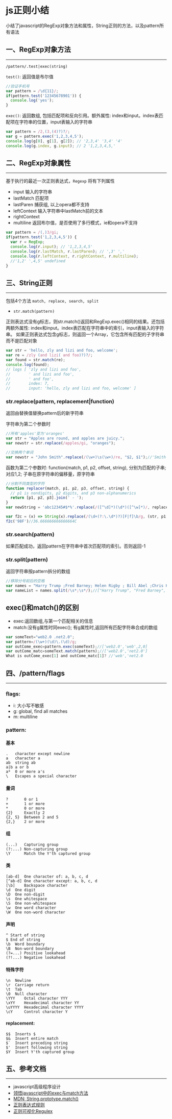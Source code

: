 # js正则小结

小结了javascript的RegExp对象方法和属性，String正则的方法，以及pattern所有语法

<!--more-->

## 一、RegExp对象方法

---

`/pattern/.test|exec(string)`

`test()`: 返回值是布尔值

```javascript
//验证手机号
var pattern = /\d{11}/;
if(pettern.test('12345678901')) {
  console.log('yes');
}
```

`exec()`: 返回数组, 包括匹配项和反向引用。额外属性: index和input。index表匹配项在字符串的位置，input表输入的字符串</br>

```javascript
var pattern = /2,(3,(4)?)?/;
var g = pattern.exec('1,2,3,4,5');
console.log(g[0], g[1], g[2]); // '2,3,4' '3,4' '4'
console.log(g.index, g.input); // 2 '1,2,3,4,5,'
```

## 二、RegExp对象属性

---

基于执行的最近一次正则表达式，`Regexp` 将有下列属性

- input 输入的字符串
- lastMatch 匹配项
- lastParen 捕获组, 以上opera都不支持
- leftContext 输入字符串中lastMatch前的文本
- rightContext
- multiline 返回布尔值，是否使用了多行模式，ie和opera不支持

```javascript
var pattern = /(,)3/gi;
if(pattern.test('1,2,3,4,5')) {
  var r = RegExp;
  console.log(r.input); // '1,2,3,4,5'
  console.log(r.lastMatch, r.lastParen); // ',3' ','
  console.log(r.leftContext, r.rightContext, r.multiline);
  //'1,2' ',4,5' undefined
}
```

## 三、String正则

---

包括4个方法 `match, replace, search, split`

- `str.match(pattern)`

正则表达式没有g标志，则str.match()返回和RegExp.exec()相同的结果。还包括两额外属性: index和input。index表匹配在字符串中的索引，input表输入的字符串。
如果正则表达式包含g标志，则返回一个Array，它包含所有匹配的子字符串而不是匹配对象

```javascript
var str = 'hello, zly and lizi and foo, welcome';
var re = /zly (and lizi( and foo)?)?/;
var found = str.match(re);
console.log(found);
// logs [ 'zly and lizi and foo',
//        ' and lizi and foo',
//        ' and foo',
//        index: 7,
//        input: 'hello, zly and lizi and foo, welcome' ]
```

### str.replace(pattern, replacement|function)

返回由替换值替换pattern后的新字符串

字符串为第二个参数时

```javascript
//所有'apples'变为'oranges'
var str = "Apples are round, and apples are juicy.";
var newstr = str.replace(/apples/gi, "oranges");
```

```javascript
//交换两个单词
var newstr = "John Smith".replace(/(\w+)\s(\w+)/re, "$2, $1");//'Smith John'
```

函数为第二个参数时: function(match, p1, p2, offset, string), 分别为匹配的子串; 对应$1,$2; 子串在原字符串的偏移量，原字符串

```javascript
//分割不同类型的字符
function replacer(match, p1, p2, p3, offset, string) {
  // p1 is nondigits, p2 digits, and p3 non-alphanumerics
  return [p1, p2, p3].join(' - ');
}
var newString = 'abc12345#$*%'.replace(/([^\d]*)(\d*)([^\w]*)/, replacer);//'abc - 12345 - #$*%'
```

```javascript
var f2c = (x) => String(x).replace(/(\d+(?:\.\d*)?)[F|f]\b/g, (str, p1, offset, s) => ((p1-32) * 5/9) + "C")
f2c('98F')//36.666666666666664C
```

### str.search(pattern)
如果匹配成功，返回pattern在字符串中首次匹配项的索引。否则返回-1

### str.split(pattern)  
返回字符串按pattern拆分的数组

```javascript
//移除分号前后的空格
var names = "Harry Trump ;Fred Barney; Helen Rigby ; Bill Abel ;Chris Hand ";
var nameList = names.split(/\s*;\s*/);//["Harry Trump", "Fred Barney", "Helen Rigby", "Bill Abel", "Chris Hand "]
```

## exec()和match()的区别

- exec:返回数组,与第一个匹配相关的信息
- match:没有g属性时同exec(); 有g属性时,返回所有匹配字符串合成的数组

```javascript
var someText="web2.0 .net2.0";
var pattern=/(\w+)(\d)\.(\d)/g;
var outCome_exec=pattern.exec(someText);//['web2.0','web',2,0]
var outCome_matc=someText.match(pattern);//['web2.0','net2.0']
What is outCome_exec[1] and outCome_matc[1]? //'web','net2.0
```

## 四、/pattern/flags

---

### flags:

- i: 大小写不敏感
- g: global, find all matches
- m: multiline

### pattern:

#### 基本

```
.   character except newline
a   character a
ab  string ab
a|b a or b
a*  0 or more a's
\   Escapes a special character
```

#### 量词

```
?       0 or 1
+       1 or more
*       0 or more
{2}     Exactly 2
{2, 5}  Between 2 and 5
{2,}    2 or more
```

#### 组

```
(...)   Capturing group
(?:...) Non-capturing group
\Y      Match the Y'th captured group
```

#### 类

```
[ab-d]  One character of: a, b, c, d
[^ab-d] One character except: a, b, c, d
[\b]    Backspace character
\d  One digit
\D  One non-digit
\s  One whitespace
\S  One non-whitespace
\w  One word character
\W  One non-word character
```

#### 声明

```
^ Start of string
$ End of string
\b  Word boundary
\B  Non-word boundary
(?=...) Positive lookahead
(?!...) Negative lookahead    
```

#### 特殊字符

```
\n  Newline
\r  Carriage return
\t  Tab
\0  Null character
\YYY    Octal character YYY
\xYY    Hexadecimal character YY
\uYYYY  Hexadecimal character YYYY
\cY     Control character Y
```

#### replacement:

```
$$  Inserts $
$&  Insert entire match
$`  Insert preceding string
$'  Insert following string
$Y  Insert Y'th captured group
```

## 五、参考文档

---

- javascript高级程序设计</br>
- [领悟javascript中的exec与match方法](http://www.cnblogs.com/xiehuiqi220/archive/2008/12/01/1327487.html)</br>
- [MDN: String.prototype.match()](https://developer.mozilla.org/zh-CN/docs/Web/JavaScript/Reference/Global_Objects/String/match)</br>
- [正则表达式规则](http://www.regexlab.com/zh/regref.htm)</br>
- [正则可视化Regulex](https://jex.im/regulex/)</br>
